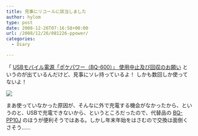 ```yaml
---
title: 見事にリコールに該当しました
author: hylom
type: post
date: 2008-12-26T07:16:58+00:00
url: /2008/12/26/081226-ppower/
categories:
  - Diary

---
```

「   [USBモバイル電源「ポケパワー（BQ-600）」 使用中止及び回収のお願い][1] というのが出ているんだけど、見事にソレ持っているよ！ しかも数回しか使ってないよ！

 ![][2]

まあ使っていなかった原因が、そんなに外で充電する機会がなかったから、というのと、USBで充電できないから、というところだったので、代替品の    [BQ-PP10J][3] のほうが便利そうではある。しかし年末年始をはさむので交換は面倒くさそう…… 

</img>

 [1]: http://panasonic.co.jp/ec/info/usb/
 [2]: /img/blog/081226-pp.jpg
 [3]: http://ctlg.panasonic.jp/product/info.do?pg=04&hb=BQ-PP10KF